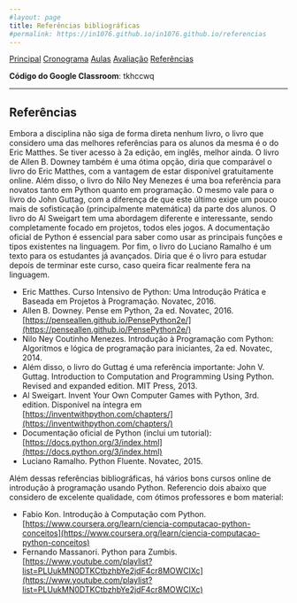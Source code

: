 ```yaml
---
#layout: page
title: Referências bibliográficas
#permalink: https://in1076.github.io/in1076.github.io/referencias
---
```

[Principal](https://in1076.github.io) [Cronograma](https://in1076.github.io/cronograma) [Aulas](https://in1076.github.io/aulas) [Avaliação](https://in1076.github.io/avaliacao) [Referências](https://in1076.github.io/referencias)


**Código do Google Classroom**: tkhccwq

---

## Referências
	
Embora a disciplina não siga de forma direta nenhum livro, o livro que considero uma das melhores referências para os alunos da mesma é o do Eric Matthes. Se tiver acesso à 2a edição, em inglês, melhor ainda. O livro de Allen B. Downey também é uma ótima opção, diria que comparável o livro do Eric Matthes, com a vantagem de estar disponível gratuitamente online. Além disso, o livro do Nilo Ney Menezes é uma boa referência para novatos tanto em Python quanto em programação. O mesmo vale para o livro do John Guttag, com a diferença de que este último exige um pouco mais de sofisticação (principalmente matemática) da parte dos alunos. O livro do Al Sweigart tem uma abordagem diferente e interessante, sendo completamente focado em projetos, todos eles jogos. A documentação oficial de Python é essencial para saber como usar as principais funções e tipos existentes na linguagem. Por fim, o livro do Luciano Ramalho é um texto para os estudantes já avançados. Diria que é o livro para estudar depois de terminar este curso, caso queira ficar realmente fera na linguagem.

- Eric Matthes. Curso Intensivo de Python: Uma Introdução Prática e Baseada em Projetos à Programação. Novatec, 2016. 
- Allen B. Downey. Pense em Python, 2a ed. Novatec, 2016. [https://penseallen.github.io/PensePython2e/](https://penseallen.github.io/PensePython2e/)
- Nilo Ney Coutinho Menezes. Introdução à Programação com Python: Algoritmos e lógica de programação para iniciantes, 2a ed. Novatec, 2014.
- Além disso, o livro do Guttag é uma referência importante:
John V. Guttag. Introduction to Computation and Programming Using Python. Revised and expanded edition.  MIT Press, 2013.
- Al Sweigart. Invent Your Own Computer Games with Python, 3rd. edition. Disponível na íntegra em [https://inventwithpython.com/chapters/](https://inventwithpython.com/chapters/)
- Documentação oficial de Python (inclui um tutorial): [https://docs.python.org/3/index.html](https://docs.python.org/3/index.html)
- Luciano Ramalho. Python Fluente. Novatec, 2015. 

Além dessas referências bibliográficas, há vários bons cursos online de introdução à programação usando Python. Referencio dois abaixo que considero de excelente qualidade, com ótimos professores e bom material:

- Fabio Kon. Introdução à Computação com Python. [https://www.coursera.org/learn/ciencia-computacao-python-conceitos](https://www.coursera.org/learn/ciencia-computacao-python-conceitos)
- Fernando Massanori. Python para Zumbis. [https://www.youtube.com/playlist?list=PLUukMN0DTKCtbzhbYe2jdF4cr8MOWClXc](https://www.youtube.com/playlist?list=PLUukMN0DTKCtbzhbYe2jdF4cr8MOWClXc)
  